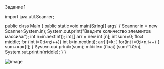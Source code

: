 Задание 1

import java.util.Scanner;

public class Main {
    public static void main(String[] args) {
        Scanner in = new Scanner(System.in);
        System.out.print("Введите количество элементов массива:");
        int n=in.nextInt();
	    int [] arr = new int [n];
        int sum=0;
        float middle;
        for (int i=0;i<n;i++){
            int k=in.nextInt();
            arr[i]=k;
        }
        for(int i=0;i<n;i++) {
            sum+=arr[i];
        }
        System.out.println(sum);
        middle= (float) (sum*1.0/n);
        System.out.println(middle);
    }
}

![image](https://user-images.githubusercontent.com/55356699/203156284-f7a7c691-66be-40f9-86ac-e5f4962eff5b.png)
